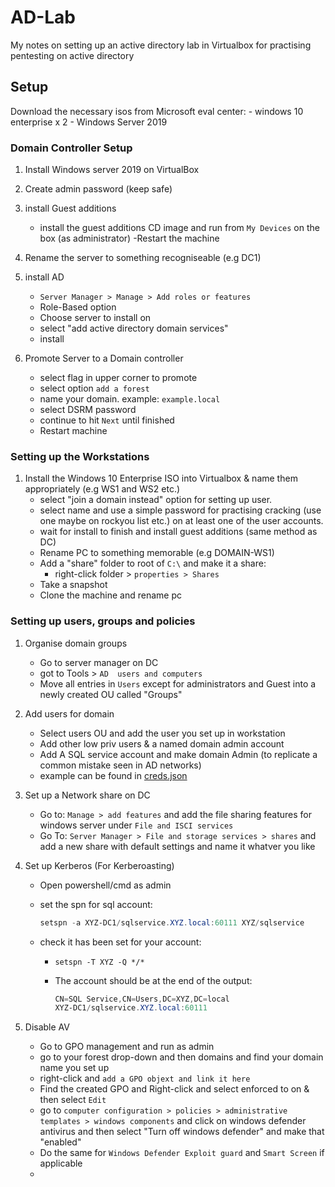 # AD-Lab

My notes on setting up an active directory lab in Virtualbox for practising pentesting on active directory

## Setup

Download the necessary isos from Microsoft eval center:
    - windows 10 enterprise x 2
    - Windows Server 2019

### Domain Controller Setup

1. Install Windows server 2019 on VirtualBox

2. Create admin password (keep safe)

3. install Guest additions
    - install the guest additions CD image and run from `My Devices` on the box (as administrator)
    -Restart the machine

4. Rename the server to something recogniseable (e.g DC1)

5. install AD
    - `Server Manager > Manage > Add roles or features`
    - Role-Based option
    - Choose server to install on
    - select "add active directory domain services"
    - install

6. Promote Server to a Domain controller
    - select flag in upper corner to promote
    - select option `add a forest`
    - name your domain. example: `example.local`
    - select DSRM password
    - continue to hit `Next` until finished
    - Restart machine

### Setting up the Workstations

1. Install the Windows 10 Enterprise ISO into Virtualbox & name them appropriately (e.g WS1 and WS2 etc.)
    - select "join a domain instead" option for setting up user.
    - select name and use a simple password for practising cracking (use one maybe on rockyou list etc.) on at least one of the user accounts.
    - wait for install to finish and install guest additions (same method as DC)
    - Rename PC to something memorable (e.g DOMAIN-WS1)
    - Add a "share" folder to root of `C:\` and make it a share:
        - right-click folder > `properties > Shares`
    - Take a snapshot
    - Clone the machine and rename pc

### Setting up users, groups and policies

1. Organise domain groups
    - Go to server manager on DC
    - got to Tools > `AD  users and computers`
    - Move all entries in `Users` except for administrators and Guest into a newly created OU called "Groups"

2. Add users for domain
    - Select users OU and add the user you set up in workstation
    - Add other low priv users & a named domain admin account
    - Add A SQL service account and make domain Admin (to replicate a common mistake seen in AD networks)
    - example can be found in [creds.json](creds.json)

3. Set up a Network share on DC
    - Go to: `Manage > add features` and add the file sharing features for windows server under `File and ISCI services`
    - Go To: `Server Manager > File and storage services > shares` and add a new share with default settings and name it whatver you like

4. Set up Kerberos (For Kerberoasting)
    - Open powershell/cmd as admin
    - set the spn for sql account:

        ```powershell
        setspn -a XYZ-DC1/sqlservice.XYZ.local:60111 XYZ/sqlservice   
        ```

    - check it has been set for your account:
        - ```setspn -T XYZ -Q */*```
        - The account should be at the end of the output:

            ```powershell
            CN=SQL Service,CN=Users,DC=XYZ,DC=local
            XYZ-DC1/sqlservice.XYZ.local:60111
            ```

5. Disable AV
    - Go to GPO management and run as admin
    - go to your forest drop-down and then domains and find your domain name you set up
    - right-click and `add a GPO objext and link it here`
    - Find the created GPO and Right-click and select enforced to on & then select `Edit`
    - go to `computer configuration > policies > administrative templates > windows components` and click on  windows defender antivirus and then select "Turn off windows defender" and make that "enabled"
    - Do the same for `Windows Defender Exploit guard` and `Smart Screen` if applicable
    - 
